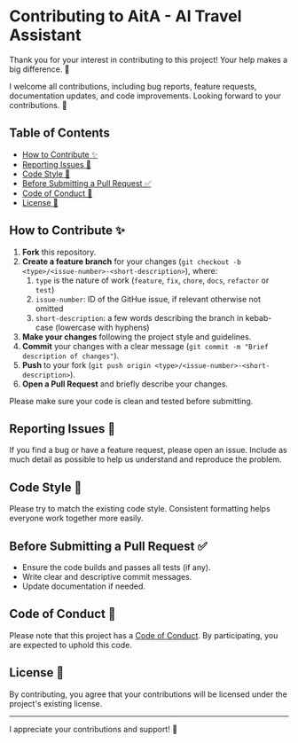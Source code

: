 <!-- omit in toc -->
# Contributing to AitA - AI Travel Assistant

Thank you for your interest in contributing to this project!
Your help makes a big difference. 🚀

I welcome all contributions, including bug reports, feature requests, documentation updates, and code improvements. Looking forward to your contributions. 🎉

<!-- omit in toc -->
## Table of Contents

- [How to Contribute ✨](#how-to-contribute-)
- [Reporting Issues 🐛](#reporting-issues-)
- [Code Style 🎨](#code-style-)
- [Before Submitting a Pull Request ✅](#before-submitting-a-pull-request-)
- [Code of Conduct 🤝](#code-of-conduct-)
- [License 📄](#license-)

## How to Contribute ✨

1. **Fork** this repository.
2. **Create a feature branch** for your changes (`git checkout -b <type>/<issue-number>-<short-description>`), where:
   1. `type` is the nature of work (`feature`, `fix`, `chore`, `docs`, `refactor` or `test`)
   2. `issue-number`: ID of the GitHue issue, if relevant otherwise not omitted
   3. `short-description`: a few words describing the branch in kebab-case (lowercase with hyphens)
3. **Make your changes** following the project style and guidelines.
4. **Commit** your changes with a clear message (`git commit -m "Brief description of changes"`).
5. **Push** to your fork (`git push origin <type>/<issue-number>-<short-description>`).
6. **Open a Pull Request** and briefly describe your changes.

Please make sure your code is clean and tested before submitting.

## Reporting Issues 🐛

If you find a bug or have a feature request, please open an issue.
Include as much detail as possible to help us understand and reproduce the problem.

## Code Style 🎨

Please try to match the existing code style.
Consistent formatting helps everyone work together more easily.

## Before Submitting a Pull Request ✅

- Ensure the code builds and passes all tests (if any).
- Write clear and descriptive commit messages.
- Update documentation if needed.

## Code of Conduct 🤝

Please note that this project has a [Code of Conduct](./CODE_OF_CONDUCT.md).
By participating, you are expected to uphold this code.

## License 📄

By contributing, you agree that your contributions will be licensed under the project's existing license.

---

I appreciate your contributions and support! 🙏
